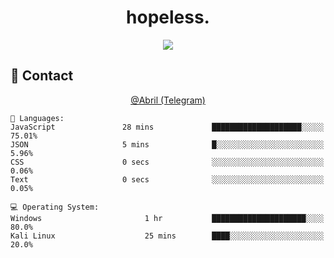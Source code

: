 <h1 align="center">hopeless.</h1>

<p align="center">
  <a href="https://skillicons.dev">
    <img src="https://skillicons.dev/icons?i=js,html,css,bootstrap,vscode,atom,cloudflare,git,github,discord,linux,nodejs,heroku,express&perline=6" />
  </a>
</p>
  
## 👤 Contact
<p align="center">
    <a href="https://t.me/abril" target="_blank">
     @Abril (Telegram)  
    </a>
</p>

```
💬 Languages: 
JavaScript               28 mins             ████████████████████░░░░░   75.01% 
JSON                     5 mins              █░░░░░░░░░░░░░░░░░░░░░░░░   5.96% 
CSS                      0 secs              ░░░░░░░░░░░░░░░░░░░░░░░░░   0.06% 
Text                     0 secs              ░░░░░░░░░░░░░░░░░░░░░░░░░   0.05%

💻 Operating System: 
Windows                       1 hr           █████████████████████░░░░   80.0%
Kali Linux                    25 mins        ████░░░░░░░░░░░░░░░░░░░░░   20.0%

```
</details>
